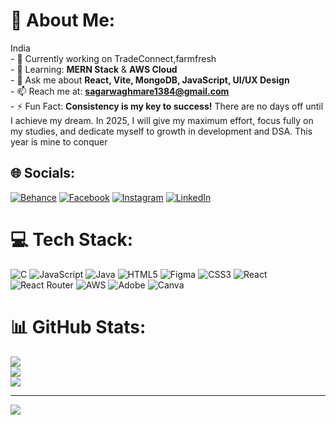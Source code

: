 # 💫 About Me:
India<br>- 🔭 Currently working on TradeConnect,farmfresh<br>- 🌱 Learning: **MERN Stack** & **AWS Cloud**<br>- 💬 Ask me about **React, Vite, MongoDB, JavaScript, UI/UX Design**<br>- 📫 Reach me at: **sagarwaghmare1384@gmail.com**<br>- ⚡ Fun Fact: **Consistency is my key to success!**
There are no days off until I achieve my dream. In 2025, I will give my maximum effort, focus fully on my studies, and dedicate myself to growth in development and DSA. This year is mine to conquer

## 🌐 Socials:
[![Behance](https://img.shields.io/badge/Behance-1769ff?logo=behance&logoColor=white)](https://behance.net/sagarwaghmare) [![Facebook](https://img.shields.io/badge/Facebook-%231877F2.svg?logo=Facebook&logoColor=white)](https://facebook.com/sagarwaghmare) [![Instagram](https://img.shields.io/badge/Instagram-%23E4405F.svg?logo=Instagram&logoColor=white)](https://instagram.com/@sagar_2004) [![LinkedIn](https://img.shields.io/badge/LinkedIn-%230077B5.svg?logo=linkedin&logoColor=white)](https://linkedin.com/in/sagar-waghmare-83b017266) 

# 💻 Tech Stack:
![C](https://img.shields.io/badge/c-%2300599C.svg?style=for-the-badge&logo=c&logoColor=white) ![JavaScript](https://img.shields.io/badge/javascript-%23323330.svg?style=for-the-badge&logo=javascript&logoColor=%23F7DF1E) ![Java](https://img.shields.io/badge/java-%23ED8B00.svg?style=for-the-badge&logo=openjdk&logoColor=white) ![HTML5](https://img.shields.io/badge/html5-%23E34F26.svg?style=for-the-badge&logo=html5&logoColor=white) ![Figma](https://img.shields.io/badge/figma-%23F24E1E.svg?style=for-the-badge&logo=figma&logoColor=white) ![CSS3](https://img.shields.io/badge/css3-%231572B6.svg?style=for-the-badge&logo=css3&logoColor=white) ![React](https://img.shields.io/badge/react-%2320232a.svg?style=for-the-badge&logo=react&logoColor=%2361DAFB) ![React Router](https://img.shields.io/badge/React_Router-CA4245?style=for-the-badge&logo=react-router&logoColor=white) ![AWS](https://img.shields.io/badge/AWS-%23FF9900.svg?style=for-the-badge&logo=amazon-aws&logoColor=white) ![Adobe](https://img.shields.io/badge/adobe-%23FF0000.svg?style=for-the-badge&logo=adobe&logoColor=white) ![Canva](https://img.shields.io/badge/Canva-%2300C4CC.svg?style=for-the-badge&logo=Canva&logoColor=white)
# 📊 GitHub Stats:
![](https://github-readme-stats.vercel.app/api?username=sagarsuryakantwaghmare&theme=dark&hide_border=false&include_all_commits=true&count_private=true)<br/>
![](https://github-readme-streak-stats.herokuapp.com/?user=sagarsuryakantwaghmare&theme=dark&hide_border=false)<br/>
![](https://github-readme-stats.vercel.app/api/top-langs/?username=sagarsuryakantwaghmare&theme=dark&hide_border=false&include_all_commits=true&count_private=true&layout=compact)

---
[![](https://visitcount.itsvg.in/api?id=sagarsuryakantwaghmare&icon=0&color=3)](https://visitcount.itsvg.in)

<!-- Proudly created with GPRM ( https://gprm.itsvg.in ) -->

